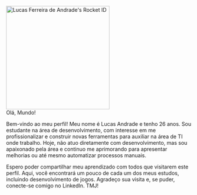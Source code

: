 <a 
href="https://app.rocketseat.com.br/me/lucas-ferreira-de-andrade-1570587252"><img src="https://app.rocketseat.com.br/api/rocketid/share?slug=lucas-ferreira-de-andrade-1570587252&type=card" width="280" alt="Lucas Ferreira de Andrade's Rocket ID"/></a>
<br>
Olá, Mundo!

Bem-vindo ao meu perfil! Meu nome é Lucas Andrade e tenho 26 anos. Sou estudante na área de desenvolvimento, com interesse em me profissionalizar e construir novas ferramentas para auxiliar na área de TI onde trabalho. Hoje, não atuo diretamente com desenvolvimento, mas sou apaixonado pela área e continuo me aprimorando para apresentar melhorias ou até mesmo automatizar processos manuais.

Espero poder compartilhar meu aprendizado com todos que visitarem este perfil. Aqui, você encontrará um pouco de cada um dos meus estudos, incluindo desenvolvimento de jogos. Agradeço sua visita e, se puder, conecte-se comigo no LinkedIn. TMJ!


